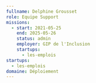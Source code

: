 ```yaml
---
fullname: Delphine Grousset
role: Equipe Support
missions:
  - start: 2021-05-25
    end: 2025-05-26
    status: admin
    employer: GIP de l'Inclusion
    startups:
      - les-emplois
startups:
  - les-emplois
domaine: Déploiement
---
```

